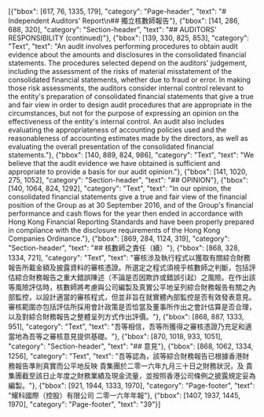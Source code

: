 [{"bbox": [617, 76, 1335, 179], "category": "Page-header", "text": "# Independent Auditors' Report\n## 獨立核數師報告"}, {"bbox": [141, 286, 688, 320], "category": "Section-header", "text": "## AUDITORS' RESPONSIBILITY (continued)"}, {"bbox": [139, 330, 825, 853], "category": "Text", "text": "An audit involves performing procedures to obtain audit evidence about the amounts and disclosures in the consolidated financial statements. The procedures selected depend on the auditors' judgement, including the assessment of the risks of material misstatement of the consolidated financial statements, whether due to fraud or error. In making those risk assessments, the auditors consider internal control relevant to the entity's preparation of consolidated financial statements that give a true and fair view in order to design audit procedures that are appropriate in the circumstances, but not for the purpose of expressing an opinion on the effectiveness of the entity's internal control. An audit also includes evaluating the appropriateness of accounting policies used and the reasonableness of accounting estimates made by the directors, as well as evaluating the overall presentation of the consolidated financial statements."}, {"bbox": [140, 889, 824, 986], "category": "Text", "text": "We believe that the audit evidence we have obtained is sufficient and appropriate to provide a basis for our audit opinion."}, {"bbox": [141, 1020, 275, 1052], "category": "Section-header", "text": "## OPINION"}, {"bbox": [140, 1064, 824, 1292], "category": "Text", "text": "In our opinion, the consolidated financial statements give a true and fair view of the financial position of the Group as at 30 September 2016, and of the Group's financial performance and cash flows for the year then ended in accordance with Hong Kong Financial Reporting Standards and have been properly prepared in compliance with the disclosure requirements of the Hong Kong Companies Ordinance."}, {"bbox": [869, 284, 1124, 319], "category": "Section-header", "text": "## 核數師之責任（續）"}, {"bbox": [868, 328, 1334, 721], "category": "Text", "text": "審核涉及執行程式以獲取有關綜合財務報告所載金額及披露資料的審核憑證。所選定之程式須視乎核數師之判斷，包括評估綜合財務報告之重大錯誤陳述（不論是否因欺詐或錯誤引起）之風險。在作出該等風險評估時，核數師將考慮與公司編製及真實公平地呈列綜合財務報告有關之內部監控，以設計適當的審核程式，但並非旨在就實體內部監控是否有效發表意見。審核範圍亦包括評估所採用會計政策是否恰當及董事所作出之會計估算是否合理，以及對綜合財務報告之整體呈列方式作出評價。"}, {"bbox": [868, 887, 1333, 951], "category": "Text", "text": "吾等相信，吾等所獲得之審核憑證乃充足和適當地為吾等之審核意見提供基礎。"}, {"bbox": [870, 1018, 933, 1051], "category": "Section-header", "text": "## 意見"}, {"bbox": [868, 1062, 1334, 1256], "category": "Text", "text": "吾等認為，該等綜合財務報告已根據香港財務報告準則真實而公平地反映 貴集團於二零一六年九月三十日之財務狀況，及 貴集團截至該日止年度之財務業績及現金流量，並按照香港公司條例之披露規定妥為編製。"}, {"bbox": [921, 1944, 1333, 1970], "category": "Page-footer", "text": "耀科國際（控股）有限公司 二零一六年年報"}, {"bbox": [1407, 1937, 1445, 1970], "category": "Page-footer", "text": "39"}]
